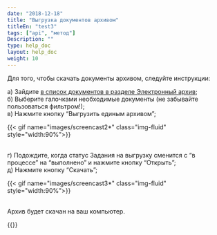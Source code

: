 ```yaml
---
date: "2018-12-18"
title: "Выгрузка документов архивом"
titleEn: "test3"
tags: ["api", "метод"]
Description: ""
type: help_doc
layout: help_doc
weight: 10
---
```


Для того, чтобы скачать документы архивом, следуйте инструкции:

а) Зайдите <a href="https://my.fesco.com/archive" target="_blank">в список документов в разделе Электронный архив</a>; <br/>
б) Выберите галочками необходимые документы (не забывайте пользоваться фильтром!); <br/>
в) Нажмите кнопку “Выгрузить единым архивом”; <br/>

{{< gif name="images/screencast2*" class="img-fluid" style="width:90%">}}

<br/>
г) Подождите, когда статус Задания на выгрузку сменится с “в процессе” на “выполнено” и нажмите кнопку “Открыть”; <br/>
д) Нажмите кнопку “Скачать”; <br/>

{{< gif name="images/screencast3*" class="img-fluid" style="width:90%">}}

<br/>
Архив будет скачан на ваш компьютер.
 

{{<isHelpful>}}
